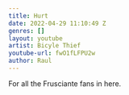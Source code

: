 ```yaml
---
title: Hurt
date: 2022-04-29 11:10:49 Z
genres: []
layout: youtube
artist: Bicyle Thief
youtube-url: fwO1fLFPU2w
author: Raul
---
```


For all the Frusciante fans in here.